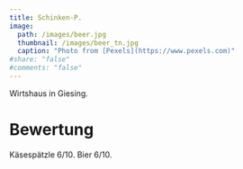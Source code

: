 ```yaml
---
title: Schinken-P.
image: 
  path: /images/beer.jpg
  thumbnail: /images/beer_tn.jpg
  caption: "Photo from [Pexels](https://www.pexels.com)"
#share: "false"
#comments: "false"
---
```


Wirtshaus in Giesing.

# Bewertung
Käsespätzle 6/10.
Bier 6/10.